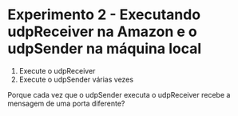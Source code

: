 # Experimento 2 - Executando udpReceiver na Amazon e o udpSender na máquina local

1. Execute o udpReceiver
2. Execute o udpSender várias vezes

Porque cada vez que o udpSender executa o udpReceiver recebe a mensagem de uma porta diferente?